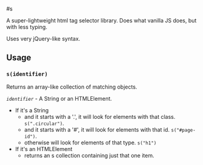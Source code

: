 #s

A super-lightweight html tag selector library. Does what vanilla JS does, but with less typing. 

Uses very jQuery-like syntax.

## Usage

### `s(identifier)`

Returns an array-like collection of matching objects.

*`identifier`* - A String or an HTMLElement. 
- If it's a String
	- and it starts with a '.', it will look for elements with that class. `s(".circular")`.
	- and it starts with a '#', it will look for elements with that id. `s("#page-id")`.
	- otherwise will look for elements of that type. `s("h1")`
- If it's an HTMLElement
	- returns an s collection containing just that one item. 



